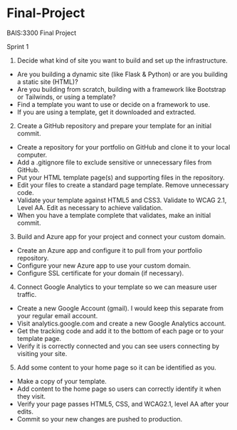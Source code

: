 # Final-Project
BAIS:3300 Final Project

Sprint 1

1. Decide what kind of site you want to build and set up the infrastructure.

- Are you building a dynamic site (like Flask & Python) or are you building a static site (HTML)?
- Are you building from scratch, building with a framework like Bootstrap or Tailwinds, or using a template?
- Find a template you want to use or decide on a framework to use.
- If you are using a template, get it downloaded and extracted.

2. Create a GitHub repository and prepare your template for an initial commit.

- Create a repository for your portfolio on GitHub and clone it to your local computer.
- Add a .gitignore file to exclude sensitive or unnecessary files from GitHub.
- Put your HTML template page(s) and supporting files in the repository.
- Edit your files to create a standard page template. Remove unnecessary code. 
- Validate your template against HTML5 and CSS3. Validate to WCAG 2.1, Level AA. Edit as necessary to achieve validation.
- When you have a template complete that validates, make an initial commit.

3. Build and Azure app for your project and connect your custom domain.

- Create an Azure app and configure it to pull from your portfolio repository.
- Configure your new Azure app to use your custom domain.
- Configure SSL certificate for your domain (if necessary).

4. Connect Google Analytics to your template so we can measure user traffic.

- Create a new Google Account (gmail). I would keep this separate from your regular email account.
- Visit analytics.google.com and create a new Google Analytics account.
- Get the tracking code and add it to the bottom of each page or to your template page. 
- Verify it is correctly connected and you can see users connecting by visiting your site.

5. Add some content to your home page so it can be identified as you.

- Make a copy of your template.
- Add content to the home page so users can correctly identify it when they visit.
- Verify your page passes HTML5, CSS, and WCAG2.1, level AA after your edits.
- Commit so your new changes are pushed to production.

